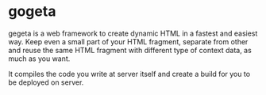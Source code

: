gogeta
======

gegeta is a  web framework to create dynamic HTML in a fastest and easiest way. 
Keep even a small part of your HTML fragment, separate from other and reuse the same HTML fragment with different type of context data, as much as you want.

It compiles the code you write at server itself and create a build for you to be deployed on server.

